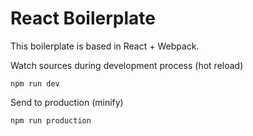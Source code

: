 # React Boilerplate

This boilerplate is based in React + Webpack.

Watch sources during development process (hot reload)
```
npm run dev
```
Send to production (minify)
```
npm run production
```
